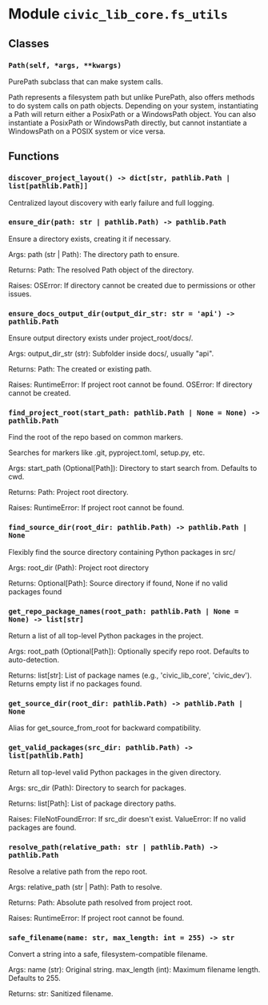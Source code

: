 # Module `civic_lib_core.fs_utils`

## Classes

### `Path(self, *args, **kwargs)`

PurePath subclass that can make system calls.

Path represents a filesystem path but unlike PurePath, also offers
methods to do system calls on path objects. Depending on your system,
instantiating a Path will return either a PosixPath or a WindowsPath
object. You can also instantiate a PosixPath or WindowsPath directly,
but cannot instantiate a WindowsPath on a POSIX system or vice versa.

## Functions

### `discover_project_layout() -> dict[str, pathlib.Path | list[pathlib.Path]]`

Centralized layout discovery with early failure and full logging.

### `ensure_dir(path: str | pathlib.Path) -> pathlib.Path`

Ensure a directory exists, creating it if necessary.

Args:
    path (str | Path): The directory path to ensure.

Returns:
    Path: The resolved Path object of the directory.

Raises:
    OSError: If directory cannot be created due to permissions or other issues.

### `ensure_docs_output_dir(output_dir_str: str = 'api') -> pathlib.Path`

Ensure output directory exists under project_root/docs/.

Args:
    output_dir_str (str): Subfolder inside docs/, usually "api".

Returns:
    Path: The created or existing path.

Raises:
    RuntimeError: If project root cannot be found.
    OSError: If directory cannot be created.

### `find_project_root(start_path: pathlib.Path | None = None) -> pathlib.Path`

Find the root of the repo based on common markers.

Searches for markers like .git, pyproject.toml, setup.py, etc.

Args:
    start_path (Optional[Path]): Directory to start search from. Defaults to cwd.

Returns:
    Path: Project root directory.

Raises:
    RuntimeError: If project root cannot be found.

### `find_source_dir(root_dir: pathlib.Path) -> pathlib.Path | None`

Flexibly find the source directory containing Python packages in src/

Args:
    root_dir (Path): Project root directory

Returns:
    Optional[Path]: Source directory if found, None if no valid packages found

### `get_repo_package_names(root_path: pathlib.Path | None = None) -> list[str]`

Return a list of all top-level Python packages in the project.

Args:
    root_path (Optional[Path]): Optionally specify repo root. Defaults to auto-detection.

Returns:
    list[str]: List of package names (e.g., 'civic_lib_core', 'civic_dev').
               Returns empty list if no packages found.

### `get_source_dir(root_dir: pathlib.Path) -> pathlib.Path | None`

Alias for get_source_from_root for backward compatibility.

### `get_valid_packages(src_dir: pathlib.Path) -> list[pathlib.Path]`

Return all top-level valid Python packages in the given directory.

Args:
    src_dir (Path): Directory to search for packages.

Returns:
    list[Path]: List of package directory paths.

Raises:
    FileNotFoundError: If src_dir doesn't exist.
    ValueError: If no valid packages are found.

### `resolve_path(relative_path: str | pathlib.Path) -> pathlib.Path`

Resolve a relative path from the repo root.

Args:
    relative_path (str | Path): Path to resolve.

Returns:
    Path: Absolute path resolved from project root.

Raises:
    RuntimeError: If project root cannot be found.

### `safe_filename(name: str, max_length: int = 255) -> str`

Convert a string into a safe, filesystem-compatible filename.

Args:
    name (str): Original string.
    max_length (int): Maximum filename length. Defaults to 255.

Returns:
    str: Sanitized filename.
